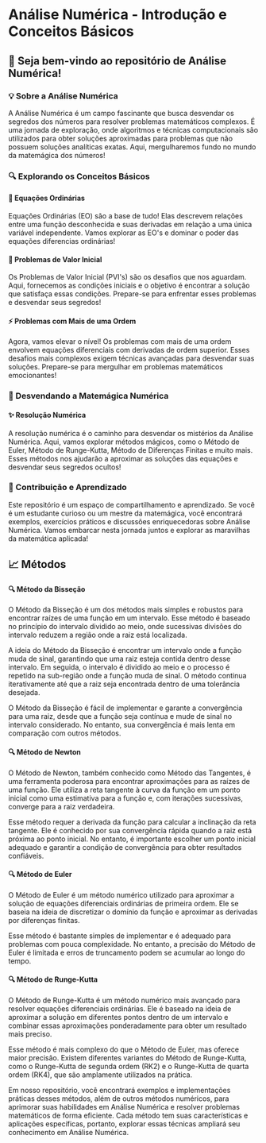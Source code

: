 <!DOCTYPE html>

</head>
<body>
  <h1>Análise Numérica - Introdução e Conceitos Básicos</h1>
  <h2>🚀 Seja bem-vindo ao repositório de Análise Numérica!</h2>
  <h3>💡 Sobre a Análise Numérica</h3>
  <p>A Análise Numérica é um campo fascinante que busca desvendar os segredos dos números para resolver problemas matemáticos complexos. É uma jornada de exploração, onde algoritmos e técnicas computacionais são utilizados para obter soluções aproximadas para problemas que não possuem soluções analíticas exatas. Aqui, mergulharemos fundo no mundo da matemágica dos números!</p>
  <h3>🔍 Explorando os Conceitos Básicos</h3>
  <h4>🔢 Equações Ordinárias</h4>
  <p>Equações Ordinárias (EO) são a base de tudo! Elas descrevem relações entre uma função desconhecida e suas derivadas em relação a uma única variável independente. Vamos explorar as EO's e dominar o poder das equações diferencias ordinárias!</p>
  <h4>🔑 Problemas de Valor Inicial</h4>
  <p>Os Problemas de Valor Inicial (PVI's) são os desafios que nos aguardam. Aqui, fornecemos as condições iniciais e o objetivo é encontrar a solução que satisfaça essas condições. Prepare-se para enfrentar esses problemas e desvendar seus segredos!</p>
  <h4>⚡ Problemas com Mais de uma Ordem</h4>
  <p>Agora, vamos elevar o nível! Os problemas com mais de uma ordem envolvem equações diferenciais com derivadas de ordem superior. Esses desafios mais complexos exigem técnicas avançadas para desvendar suas soluções. Prepare-se para mergulhar em problemas matemáticos emocionantes!</p>
  <h3>🔮 Desvendando a Matemágica Numérica</h3>
  <h4>✨ Resolução Numérica</h4>
  <p>A resolução numérica é o caminho para desvendar os mistérios da Análise Numérica. Aqui, vamos explorar métodos mágicos, como o Método de Euler, Método de Runge-Kutta, Método de Diferenças Finitas e muito mais. Esses métodos nos ajudarão a aproximar as soluções das equações e desvendar seus segredos ocultos!</p>
  <h3>🌟 Contribuição e Aprendizado</h3>
  <p>Este repositório é um espaço de compartilhamento e aprendizado. Se você é um estudante curioso ou um mestre da matemágica, você encontrará exemplos, exercícios práticos e discussões enriquecedoras sobre Análise Numérica. Vamos embarcar nesta jornada juntos e explorar as maravilhas da matemática aplicada!</p>
  <h2>📈 Métodos
  <h4>🔍 Método da Bisseção</h4>
  <p>O Método da Bisseção é um dos métodos mais simples e robustos para encontrar raízes de uma função em um intervalo. Esse método é baseado no princípio do intervalo dividido ao meio, onde sucessivas divisões do intervalo reduzem a região onde a raiz está localizada.</p>
  <p>A ideia do Método da Bisseção é encontrar um intervalo onde a função muda de sinal, garantindo que uma raiz esteja contida dentro desse intervalo. Em seguida, o intervalo é dividido ao meio e o processo é repetido na sub-região onde a função muda de sinal. O método continua iterativamente até que a raiz seja encontrada dentro de uma tolerância desejada.</p>
  <p>O Método da Bisseção é fácil de implementar e garante a convergência para uma raiz, desde que a função seja contínua e mude de sinal no intervalo considerado. No entanto, sua convergência é mais lenta em comparação com outros métodos.</p>
  <h4>🔍 Método de Newton</h4>
  <p>O Método de Newton, também conhecido como Método das Tangentes, é uma ferramenta poderosa para encontrar aproximações para as raízes de uma função. Ele utiliza a reta tangente à curva da função em um ponto inicial como uma estimativa para a função e, com iterações sucessivas, converge para a raiz verdadeira.</p>
  <p>Esse método requer a derivada da função para calcular a inclinação da reta tangente. Ele é conhecido por sua convergência rápida quando a raiz está próxima ao ponto inicial. No entanto, é importante escolher um ponto inicial adequado e garantir a condição de convergência para obter resultados confiáveis.</p>
  <h4>🔍 Método de Euler</h4>
  <p>O Método de Euler é um método numérico utilizado para aproximar a solução de equações diferenciais ordinárias de primeira ordem. Ele se baseia na ideia de discretizar o domínio da função e aproximar as derivadas por diferenças finitas.</p>
  <p>Esse método é bastante simples de implementar e é adequado para problemas com pouca complexidade. No entanto, a precisão do Método de Euler é limitada e erros de truncamento podem se acumular ao longo do tempo.</p>
  <h4>🔍 Método de Runge-Kutta</h4>
  <p>O Método de Runge-Kutta é um método numérico mais avançado para resolver equações diferenciais ordinárias. Ele é baseado na ideia de aproximar a solução em diferentes pontos dentro de um intervalo e combinar essas aproximações ponderadamente para obter um resultado mais preciso.</p>
  <p>Esse método é mais complexo do que o Método de Euler, mas oferece maior precisão. Existem diferentes variantes do Método de Runge-Kutta, como o Runge-Kutta de segunda ordem (RK2) e o Runge-Kutta de quarta ordem (RK4), que são amplamente utilizados na prática.</p>
  <p>Em nosso repositório, você encontrará exemplos e implementações práticas desses métodos, além de outros métodos numéricos, para aprimorar suas habilidades em Análise Numérica e resolver problemas matemáticos de forma eficiente. Cada método tem suas características e aplicações específicas, portanto, explorar essas técnicas ampliará seu conhecimento em Análise Numérica.
</body>
</html
